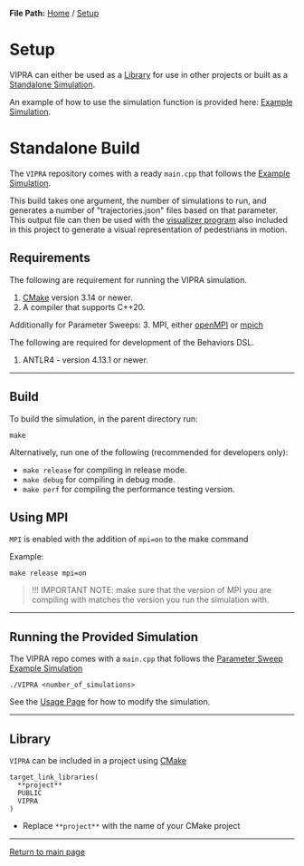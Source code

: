 **File Path:** [Home](../../docs.md) / [Setup](setup.md)
# Setup

VIPRA can either be used as a [Library](#library) for use in other projects or built as a [Standalone Simulation](#standalone-build).

An example of how to use the simulation function is provided here: [Example Simulation](../examples/simulation.md).

# Standalone Build

The `VIPRA` repository comes with a ready `main.cpp` that follows the [Example Simulation](../examples/simulation.md).

This build takes one argument, the number of simulations to run, and generates a number of "trajectories.json" files based on that parameter. This output file can then be used with the [visualizer program](../tools/visualizer.md) also included in this project to generate a visual representation of pedestrians in motion. 

## Requirements

The following are requirement for running the VIPRA simulation.

1. [CMake](https://cmake.org/download/) version 3.14 or newer.
2. A compiler that supports C++20.

Additionally for Parameter Sweeps:
3. MPI, either [openMPI](https://www.open-mpi.org/software/ompi/v5.0/) or [mpich](https://www.mpich.org/)

The following are required for development of the Behaviors DSL.

1. ANTLR4 - version 4.13.1 or newer.

---

## Build

To build the simulation, in the parent directory run:
```
make
```

Alternatively, run one of the following (recommended for developers only):

- `make release` for compiling in release mode.
- `make debug` for compiling in debug mode.
- `make perf` for compiling the performance testing version.

## Using MPI

`MPI` is enabled with the addition of `mpi=on` to the make command

Example:
```
make release mpi=on
```

> !!! IMPORTANT NOTE: make sure that the version of MPI you are compiling with matches the version you run the simulation with.

---

## Running the Provided Simulation

The VIPRA repo comes with a `main.cpp` that follows the [Parameter Sweep Example Simulation](../examples/parameter_sweep.md)

```
./VIPRA <number_of_simulations>
```

See the [Usage Page](usage.md) for how to modify the simulation.

---

## Library

`VIPRA` can be included in a project using [CMake](https://cmake.org/)

```
target_link_libraries(
  **project**
  PUBLIC
  VIPRA
)
```

- Replace `**project**` with the name of your CMake project

---

[Return to main page](../../docs.md)